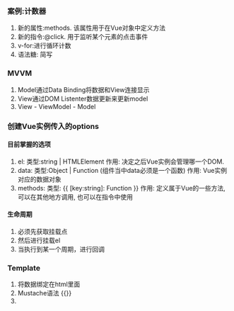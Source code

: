 ### 案例:计数器 ###
1. 新的属性:methods. 该属性用于在Vue对象中定义方法
2. 新的指令:@click. 用于监听某个元素的点击事件
3. v-for:进行循环计数
4. 语法糖: 简写


### MVVM
1. Model通过Data Binding将数据和View连接显示
2. View通过DOM Listenter数据更新来更新model
3. View - ViewModel - Model

### 创建Vue实例传入的options
#### 目前掌握的选项
1. el: 
   类型:string | HTMLElement 
   作用: 决定之后Vue实例会管理哪一个DOM.
2. data: 
   类型:Object | Function (组件当中data必须是一个函数)
   作用: Vue实例对应的数据对象
3. methods:
   类型: {{ [key:string]: Function }}
   作用: 定义属于Vue的一些方法, 可以在其他地方调用, 也可以在指令中使用


#### 生命周期
1. 必须先获取挂载点
2. 然后进行挂载el
3. 当执行到某一个周期，进行回调

### Template
1. 将数据绑定在html里面
2. Mustache语法 {{}}
3. 
